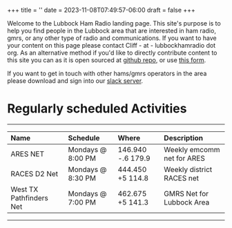 +++
title = ''
date = 2023-11-08T07:49:57-06:00
draft = false
+++

 Welcome to the Lubbock Ham Radio landing page. This site's purpose is to help you find people in the Lubbock area that are interested in ham radio, gmrs, or any other type of radio and communications. If you want to have your content on this page please contact Cliff - at - lubbockhamradio dot org. As an alternative method if you'd like to directly contribute content to this site you can as it is open sourced at [github repo](https://github.com/cliffcolvin/lubbockhamradio), or use [this form](https://forms.gle/6EBs8GsTq4M1koyF7).

 If you want to get in touch with other hams/gmrs operators in the area please download and sign into our [slack server](https://join.slack.com/t/lubbockamateu-hgf3723/shared_invite/zt-1613c7nwg-hegXmzckOdcI7ibFqy5LuQ).

 # Regularly scheduled Activities
***
 |Name                    |Schedule           |Where            |Description                |
 |:-----------------------|:------------------|:----------------|:--------------------------|
 |ARES NET                |Mondays @ 8:00 PM  |146.940 -.6 179.9|Weekly emcomm net for ARES |
 |RACES D2 Net            |Mondays @ 8:30 PM  |444.450 +5 114.8 |Weekly district RACES net  |
 |West TX Pathfinders Net |Mondays @ 7:00 PM  |462.675 +5 141.3 |GMRS Net for Lubbock Area  |
***